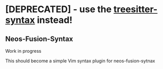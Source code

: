 # [DEPRECATED] - use the [treesitter-syntax](https://gitlab.com/jirgn/tree-sitter-fusion/) instead!


## Neos-Fusion-Syntax

Work in progress

This should become a simple Vim syntax plugin for neos-fusion-sytnax
